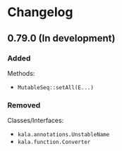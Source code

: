 # Changelog

## 0.79.0 (In development)

### Added

Methods:

* `MutableSeq::setAll(E...)`

### Removed

Classes/Interfaces:

* `kala.annotations.UnstableName`
* `kala.function.Converter`
